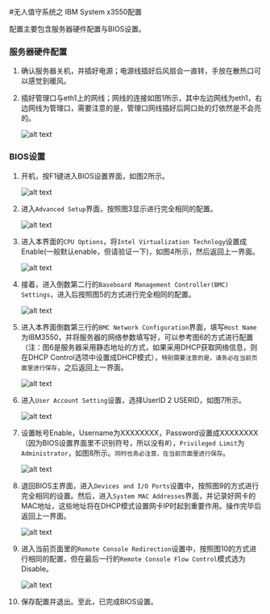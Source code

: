 ﻿
#无人值守系统之 IBM System x3550配置

配置主要包含服务器硬件配置与BIOS设置。

### 服务器硬件配置

1. 确认服务器关机，并插好电源；电源线插好后风扇会一直转，手放在散热口可以感觉到暖风。

1. 插好管理口与eth1上的网线；网线的连接如图1所示，其中左边网线为eth1，右边网线为管理口，需要注意的是，管理口网线插好后网口处的灯依然是不会亮的。

    ![alt text][1]


### BIOS设置

1. 开机，按F1键进入BIOS设置界面，如图2所示。

    ![alt text][2]

1. 进入`Advanced Setup`界面，按照图3显示进行完全相同的配置。

    ![alt text][3]

1. 进入本界面的`CPU Options`，将`Intel Virtualization Technlogy`设置成Enable(一般默认enable，但请验证一下)，如图4所示，然后返回上一界面。

    ![alt text][4]

1. 接着，进入倒数第二行的`Baseboard Management Controller(BMC) Settings`，进入后按照图5的方式进行完全相同的配置。

    ![alt text][5]

1. 进入本界面倒数第三行的`BMC Network Configuration`界面，填写`Host Name`为IBM3550，并将服务器的网络参数填写好，可以参考图6的方式进行配置（注：图6是服务器采用静态地址的方式，如果采用DHCP获取网络信息，则在DHCP Control选项中设置成DHCP模式），`特别需要注意的是，请务必在当前页面里进行保存`，之后返回上一界面。

    ![alt text][6]

1. 进入`User Account Setting`设置，选择UserID 2 USERID，如图7所示。

    ![alt text][7]

1. 设置帐号Enable，Username为XXXXXXXX，Password设置成XXXXXXXX（因为BIOS设置界面里不识别符号，所以没有#），`Privileged Limit`为`Administrator`，如图8所示。`同时也务必注意，在当前页面里进行保存`。

    ![alt text][8]

1. 退回BIOS主界面，进入`Devices and I/O Ports`设置中，按照图9的方式进行完全相同的设置。然后，进入`System MAC Addresses`界面，并记录好网卡的MAC地址，这些地址将在DHCP模式设置网卡IP时起到重要作用。操作完毕后返回上一界面。

    ![alt text][9]

1. 进入当前页面里的`Remote Console Redirection`设置中，按照图10的方式进行相同的配置，但在最后一行的`Remote Console Flow Control`模式选为Disable。

    ![alt text][10]

1. 保存配置并退出。至此，已完成BIOS设置。








[1]: http://images.proadm.net/ibm/x3550/cable_plugin.jpg "图1 网线连接"

[2]: http://images.proadm.net/ibm/x3550/bios_setup.jpg  "图2 BIOS主界面"

[3]: http://images.proadm.net/ibm/x3550/advanced_setup.jpg   "图3 Advanced Setup界面"

[4]: http://images.proadm.net/ibm/x3550/cpu_vt_enable.jpg "图4 CPU 虚拟功能Enable"

[5]: http://images.proadm.net/ibm/x3550/bmc_setting.jpg  "图5 BMC设置"

[6]: http://images.proadm.net/ibm/x3550/bmc_network_setup.jpg  "图6 网络配置"

[7]: http://images.proadm.net/ibm/x3550/bmc_account.jpg "图7 BMC帐号设置"

[8]: http://images.proadm.net/ibm/x3550/bmc_account_add.jpg "图8 设置帐号UserID2"

[9]: http://images.proadm.net/ibm/x3550/serialport_setup.jpg  "图9 Devices and I/O Ports配置"

[10]: http://images.proadm.net/ibm/x3550/remote_console_redirection.jpg  "图10 Remote Console Redirection设置"
